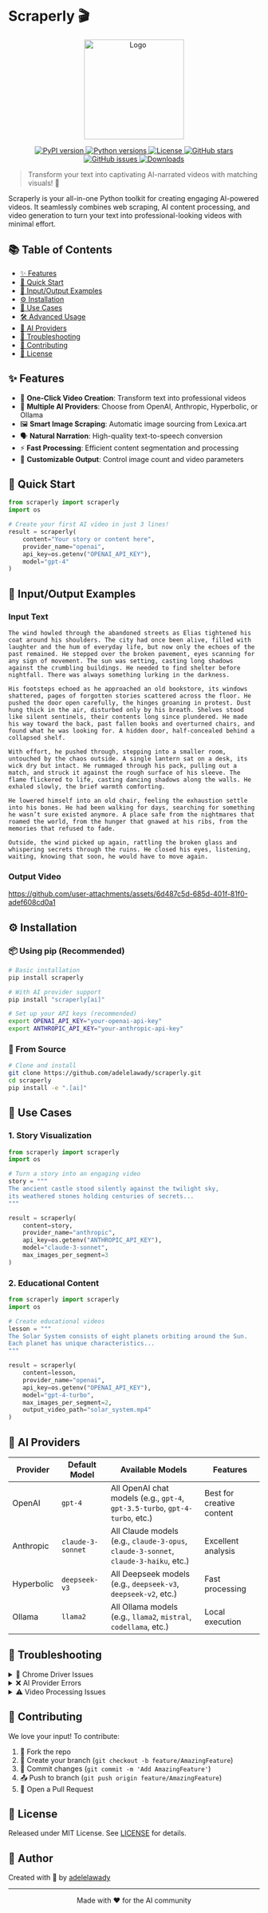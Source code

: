 # Scraperly 🎬 

<p align="center">
  <img src="https://github.com/user-attachments/assets/d2acb889-33a8-4eed-9c24-18b4693e5cfc" alt="Logo" width="200">
</p>

<p align="center">
  <a href="https://pypi.org/project/scraperly/">
    <img src="https://img.shields.io/pypi/v/scraperly.svg" alt="PyPI version">
  </a>
  <a href="https://pypi.org/project/scraperly/">
    <img src="https://img.shields.io/pypi/pyversions/scraperly.svg" alt="Python versions">
  </a>
  <a href="https://github.com/adelelawady/scraperly/blob/master/LICENSE">
    <img src="https://img.shields.io/github/license/adelelawady/scraperly.svg" alt="License">
  </a>
  <a href="https://github.com/adelelawady/scraperly/stargazers">
    <img src="https://img.shields.io/github/stars/adelelawady/scraperly.svg" alt="GitHub stars">
  </a>
  <a href="https://github.com/adelelawady/scraperly/issues">
    <img src="https://img.shields.io/github/issues/adelelawady/scraperly.svg" alt="GitHub issues">
  </a>
  <a href="https://pepy.tech/project/scraperly">
    <img src="https://static.pepy.tech/badge/scraperly" alt="Downloads">
  </a>
</p>

> Transform your text into captivating AI-narrated videos with matching visuals! 🚀

Scraperly is your all-in-one Python toolkit for creating engaging AI-powered videos. It seamlessly combines web scraping, AI content processing, and video generation to turn your text into professional-looking videos with minimal effort.

## 📚 Table of Contents
- [✨ Features](#-features)
- [🚀 Quick Start](#-quick-start)
- [🎯 Input/Output Examples](#-input-output-examples)
- [⚙️ Installation](#️-installation)
- [🎯 Use Cases](#-use-cases)
- [🛠️ Advanced Usage](#️-advanced-usage)
- [🤖 AI Providers](#-ai-providers)
- [🔧 Troubleshooting](#-troubleshooting)
- [👥 Contributing](#-contributing)
- [📝 License](#-license)

## ✨ Features

- 🎥 **One-Click Video Creation**: Transform text into professional videos
- 🤖 **Multiple AI Providers**: Choose from OpenAI, Anthropic, Hyperbolic, or Ollama
- 🖼️ **Smart Image Scraping**: Automatic image sourcing from Lexica.art
- 🗣️ **Natural Narration**: High-quality text-to-speech conversion
- ⚡ **Fast Processing**: Efficient content segmentation and processing
- 🎨 **Customizable Output**: Control image count and video parameters

## 🚀 Quick Start

```python
from scraperly import scraperly
import os

# Create your first AI video in just 3 lines!
result = scraperly(
    content="Your story or content here",
    provider_name="openai",
    api_key=os.getenv("OPENAI_API_KEY"),
    model="gpt-4"
)
```

## 📝 Input/Output Examples

### Input Text
```text
The wind howled through the abandoned streets as Elias tightened his coat around his shoulders. The city had once been alive, filled with laughter and the hum of everyday life, but now only the echoes of the past remained. He stepped over the broken pavement, eyes scanning for any sign of movement. The sun was setting, casting long shadows against the crumbling buildings. He needed to find shelter before nightfall. There was always something lurking in the darkness.

His footsteps echoed as he approached an old bookstore, its windows shattered, pages of forgotten stories scattered across the floor. He pushed the door open carefully, the hinges groaning in protest. Dust hung thick in the air, disturbed only by his breath. Shelves stood like silent sentinels, their contents long since plundered. He made his way toward the back, past fallen books and overturned chairs, and found what he was looking for. A hidden door, half-concealed behind a collapsed shelf.

With effort, he pushed through, stepping into a smaller room, untouched by the chaos outside. A single lantern sat on a desk, its wick dry but intact. He rummaged through his pack, pulling out a match, and struck it against the rough surface of his sleeve. The flame flickered to life, casting dancing shadows along the walls. He exhaled slowly, the brief warmth comforting.

He lowered himself into an old chair, feeling the exhaustion settle into his bones. He had been walking for days, searching for something he wasn’t sure existed anymore. A place safe from the nightmares that roamed the world, from the hunger that gnawed at his ribs, from the memories that refused to fade.

Outside, the wind picked up again, rattling the broken glass and whispering secrets through the ruins. He closed his eyes, listening, waiting, knowing that soon, he would have to move again.
```

### Output Video
https://github.com/user-attachments/assets/6d487c5d-685d-401f-81f0-adef608cd0a1


## ⚙️ Installation

### 📦 Using pip (Recommended)
```bash
# Basic installation
pip install scraperly

# With AI provider support
pip install "scraperly[ai]"

# Set up your API keys (recommended)
export OPENAI_API_KEY="your-openai-api-key"
export ANTHROPIC_API_KEY="your-anthropic-api-key"
```

### 🔧 From Source
```bash
# Clone and install
git clone https://github.com/adelelawady/scraperly.git
cd scraperly
pip install -e ".[ai]"
```

## 🎯 Use Cases

### 1. Story Visualization
```python
from scraperly import scraperly
import os

# Turn a story into an engaging video
story = """
The ancient castle stood silently against the twilight sky,
its weathered stones holding centuries of secrets...
"""

result = scraperly(
    content=story,
    provider_name="anthropic",
    api_key=os.getenv("ANTHROPIC_API_KEY"),
    model="claude-3-sonnet",
    max_images_per_segment=3
)
```

### 2. Educational Content
```python
from scraperly import scraperly
import os

# Create educational videos
lesson = """
The Solar System consists of eight planets orbiting around the Sun.
Each planet has unique characteristics...
"""

result = scraperly(
    content=lesson,
    provider_name="openai",
    api_key=os.getenv("OPENAI_API_KEY"),
    model="gpt-4-turbo",
    max_images_per_segment=2,
    output_video_path="solar_system.mp4"
)
```

## 🤖 AI Providers

| Provider | Default Model | Available Models | Features |
|----------|--------------|------------------|-----------|
| OpenAI | `gpt-4` | All OpenAI chat models (e.g., `gpt-4`, `gpt-3.5-turbo`, `gpt-4-turbo`, etc.) | Best for creative content |
| Anthropic | `claude-3-sonnet` | All Claude models (e.g., `claude-3-opus`, `claude-3-sonnet`, `claude-3-haiku`, etc.) | Excellent analysis |
| Hyperbolic | `deepseek-v3` | All Deepseek models (e.g., `deepseek-v3`, `deepseek-v2`, etc.) | Fast processing |
| Ollama | `llama2` | All Ollama models (e.g., `llama2`, `mistral`, `codellama`, etc.) | Local execution |

## 🔧 Troubleshooting

<details>
<summary>🚫 Chrome Driver Issues</summary>

- ✅ Update Chrome to latest version
- ✅ Verify matching chromedriver version
- ✅ Check system PATH configuration
</details>

<details>
<summary>❌ AI Provider Errors</summary>

- ✅ Verify API key validity
- ✅ Check provider status
- ✅ Confirm model availability
</details>

<details>
<summary>⚠️ Video Processing Issues</summary>

- ✅ Install/update FFmpeg
- ✅ Check disk space
- ✅ Verify file permissions
</details>

## 🤝 Contributing

We love your input! To contribute:

1. 🍴 Fork the repo
2. 🌿 Create your branch (`git checkout -b feature/AmazingFeature`)
3. 💾 Commit changes (`git commit -m 'Add AmazingFeature'`)
4. 📤 Push to branch (`git push origin feature/AmazingFeature`)
5. 🎁 Open a Pull Request

## 📝 License

Released under MIT License. See [LICENSE](LICENSE) for details.

## 👤 Author

Created with 💖 by [adelelawady](mailto:adel50ali5@gmail.com)

---

<p align="center">
  Made with ❤️ for the AI community
</p>



